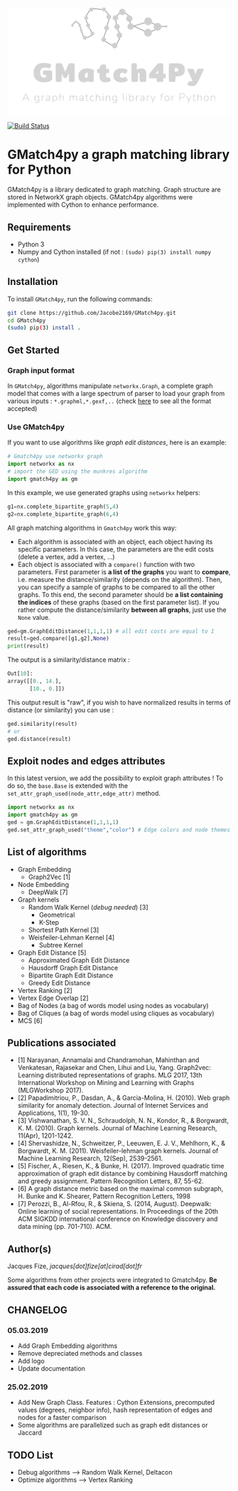 ![](logo2.png)


[![Build Status](https://travis-ci.com/Jacobe2169/GMatch4py.svg?branch=master)](https://travis-ci.com/Jacobe2169/GMatch4py)
# GMatch4py a graph matching library for Python 


GMatch4py is a library dedicated to graph matching. Graph structure are stored in NetworkX graph objects.
GMatch4py algorithms were implemented with Cython to enhance performance.

## Requirements

 * Python 3
 * Numpy and Cython installed (if not : `(sudo) pip(3) install numpy cython`)
 
## Installation

To install `GMatch4py`, run the following commands:

```bash
git clone https://github.com/Jacobe2169/GMatch4py.git
cd GMatch4py
(sudo) pip(3) install .
```

## Get Started
### Graph input format

In `GMatch4py`, algorithms manipulate `networkx.Graph`, a complete graph model that 
comes with a large spectrum of parser to load your graph from various inputs : `*.graphml,*.gexf,..` (check [here](https://networkx.github.io/documentation/stable/reference/readwrite/index.html) to see all the format accepted)

### Use GMatch4py
If you want to use algorithms like *graph edit distances*, here is an example:

```python
# Gmatch4py use networkx graph 
import networkx as nx 
# import the GED using the munkres algorithm
import gmatch4py as gm
```

In this example, we use generated graphs using `networkx` helpers:
```python
g1=nx.complete_bipartite_graph(5,4) 
g2=nx.complete_bipartite_graph(6,4)
```

All graph matching algorithms in `Gmatch4py` work this way:
 * Each algorithm is associated with an object, each object having its specific parameters. In this case, the parameters are the edit costs (delete a vertex, add a vertex, ...)
 * Each object is associated with a `compare()` function with two parameters. First parameter is **a list of the graphs** you want to **compare**, i.e. measure the distance/similarity (depends on the algorithm). Then, you can specify a sample of graphs to be compared to all the other graphs. To this end, the second parameter should be **a list containing the indices** of these graphs (based on the first parameter list). If you rather compute the distance/similarity **between all graphs**, just use the `None` value.

```python
ged=gm.GraphEditDistance(1,1,1,1) # all edit costs are equal to 1
result=ged.compare([g1,g2],None) 
print(result)
```

The output is a similarity/distance matrix :
```python
Out[10]:
array([[0., 14.],
       [10., 0.]])
```
This output result is "raw", if you wish to have normalized results in terms of distance (or similarity) you can use :

```python
ged.similarity(result)
# or 
ged.distance(result)
```

## Exploit nodes and edges attributes

In this latest version, we add the possibility to exploit graph attributes ! To do so, the `base.Base` is extended with the `set_attr_graph_used(node_attr,edge_attr)` method.

```python
import networkx as nx 
import gmatch4py as gm
ged = gm.GraphEditDistance(1,1,1,1)
ged.set_attr_graph_used("theme","color") # Edge colors and node themes attributes will be used.
```

## List of algorithms

 * Graph Embedding
    * Graph2Vec [1]
 * Node Embedding
    * DeepWalk [7]
 * Graph kernels
    * Random Walk Kernel (*debug needed*) [3]
        * Geometrical 
        * K-Step 
    * Shortest Path Kernel [3]
    * Weisfeiler-Lehman Kernel [4]
        * Subtree Kernel 
 * Graph Edit Distance [5]
    * Approximated Graph Edit Distance 
    * Hausdorff Graph Edit Distance 
    * Bipartite Graph Edit Distance 
    * Greedy Edit Distance
 * Vertex Ranking [2]
 * Vertex Edge Overlap [2]
 * Bag of Nodes (a bag of words model using nodes as vocabulary)
 * Bag of Cliques (a bag of words model using cliques as vocabulary)
 * MCS [6]
    

## Publications associated

  * [1] Narayanan, Annamalai and Chandramohan, Mahinthan and Venkatesan, Rajasekar and Chen, Lihui and Liu, Yang. Graph2vec: Learning distributed representations of graphs. MLG 2017, 13th International Workshop on Mining and Learning with Graphs (MLGWorkshop 2017).
  * [2] Papadimitriou, P., Dasdan, A., & Garcia-Molina, H. (2010). Web graph similarity for anomaly detection. Journal of Internet Services and Applications, 1(1), 19-30.
  * [3] Vishwanathan, S. V. N., Schraudolph, N. N., Kondor, R., & Borgwardt, K. M. (2010). Graph kernels. Journal of Machine Learning Research, 11(Apr), 1201-1242.
  * [4] Shervashidze, N., Schweitzer, P., Leeuwen, E. J. V., Mehlhorn, K., & Borgwardt, K. M. (2011). Weisfeiler-lehman graph kernels. Journal of Machine Learning Research, 12(Sep), 2539-2561.
  * [5] Fischer, A., Riesen, K., & Bunke, H. (2017). Improved quadratic time approximation of graph edit distance by combining Hausdorff matching and greedy assignment. Pattern Recognition Letters, 87, 55-62.
  * [6] A graph distance metric based on the maximal common subgraph, H. Bunke and K. Shearer, Pattern Recognition Letters, 1998  
  * [7] Perozzi, B., Al-Rfou, R., & Skiena, S. (2014, August). Deepwalk: Online learning of social representations. In Proceedings of the 20th ACM SIGKDD international conference on Knowledge discovery and data mining (pp. 701-710). ACM.

## Author(s)

Jacques Fize, *jacques[dot]fize[at]cirad[dot]fr*

Some algorithms from other projects were integrated to Gmatch4py. **Be assured that
each code is associated with a reference to the original.**


## CHANGELOG

### 05.03.2019

 * Add Graph Embedding algorithms
 * Remove depreciated methods and classes
 * Add logo
 * Update documentation


### 25.02.2019
 * Add New Graph Class. Features : Cython Extensions, precomputed values (degrees, neighbor info), hash representation of edges and nodes for a faster comparison
 * Some algorithms are parallelized such as graph edit distances or Jaccard

## TODO List

  * Debug algorithms --> Random Walk Kernel, Deltacon
  * Optimize algorithms --> Vertex Ranking

